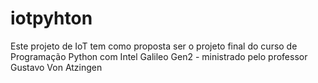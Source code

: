 # iotpyhton
Este projeto de IoT tem como proposta ser o projeto final do curso de Programação Python com Intel Galileo Gen2 - ministrado pelo professor Gustavo Von Atzingen

